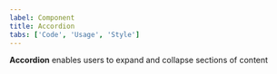 ```yaml
---
label: Component
title: Accordion
tabs: ['Code', 'Usage', 'Style']
---
```


<page-intro>**Accordion** enables users to expand and collapse sections of content</page-intro>

<component name="Accordion" codepen="dZvdaN"></component>